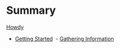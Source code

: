 # Summary

[Howdy](0-howdy.md)

- [Getting Started](ch01-00-getting_started.md)
  - [Gathering Information](ch01-01-gathering_information.md)
